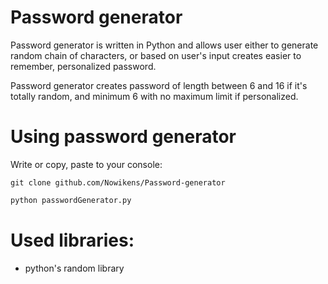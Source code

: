# Password generator


Password generator is written in Python and allows user either to generate random chain
of characters, or based on user's input creates easier to remember, personalized password. 

Password generator creates password of length between 6 and 16 if it's totally random,
and minimum 6 with no maximum limit if personalized.

# Using password generator
Write or copy, paste to your console:

```git
git clone github.com/Nowikens/Password-generator
```

```python
python passwordGenerator.py
```


# Used libraries:
- python's random library
